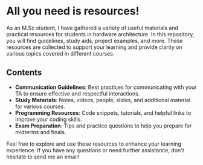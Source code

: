 # All you need is resources!

As an M.Sc student, I have gathered a variety of useful materials and practical resources for students in hardware architecture. In this repository, you will find guidelines, study aids, project examples, and more. These resources are collected to support your learning and provide clarity on various topics covered in different courses.

## Contents

- **Communication Guidelines**: Best practices for communicating with your TA to ensure effective and respectful interactions.
- **Study Materials**: Notes, videos, people, slides, and additional material for various courses.
- **Programming Resources**: Code snippets, tutorials, and helpful links to improve your coding skills.
- **Exam Preparation**: Tips and practice questions to help you prepare for midterms and finals.

Feel free to explore and use these resources to enhance your learning experience. If you have any questions or need further assistance, don't hesitate to send me an email!
